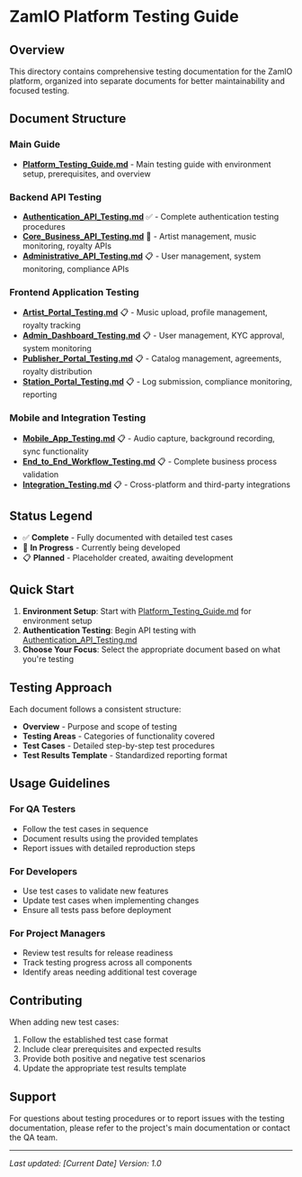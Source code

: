# ZamIO Platform Testing Guide

## Overview

This directory contains comprehensive testing documentation for the ZamIO platform, organized into separate documents for better maintainability and focused testing.

## Document Structure

### Main Guide
- **[Platform_Testing_Guide.md](Platform_Testing_Guide.md)** - Main testing guide with environment setup, prerequisites, and overview

### Backend API Testing
- **[Authentication_API_Testing.md](Authentication_API_Testing.md)** ✅ - Complete authentication testing procedures
- **[Core_Business_API_Testing.md](Core_Business_API_Testing.md)** 🔄 - Artist management, music monitoring, royalty APIs
- **[Administrative_API_Testing.md](Administrative_API_Testing.md)** 📋 - User management, system monitoring, compliance APIs

### Frontend Application Testing
- **[Artist_Portal_Testing.md](Artist_Portal_Testing.md)** 📋 - Music upload, profile management, royalty tracking
- **[Admin_Dashboard_Testing.md](Admin_Dashboard_Testing.md)** 📋 - User management, KYC approval, system monitoring
- **[Publisher_Portal_Testing.md](Publisher_Portal_Testing.md)** 📋 - Catalog management, agreements, royalty distribution
- **[Station_Portal_Testing.md](Station_Portal_Testing.md)** 📋 - Log submission, compliance monitoring, reporting

### Mobile and Integration Testing
- **[Mobile_App_Testing.md](Mobile_App_Testing.md)** 📋 - Audio capture, background recording, sync functionality
- **[End_to_End_Workflow_Testing.md](End_to_End_Workflow_Testing.md)** 📋 - Complete business process validation
- **[Integration_Testing.md](Integration_Testing.md)** 📋 - Cross-platform and third-party integrations

## Status Legend
- ✅ **Complete** - Fully documented with detailed test cases
- 🔄 **In Progress** - Currently being developed
- 📋 **Planned** - Placeholder created, awaiting development

## Quick Start

1. **Environment Setup**: Start with [Platform_Testing_Guide.md](Platform_Testing_Guide.md) for environment setup
2. **Authentication Testing**: Begin API testing with [Authentication_API_Testing.md](Authentication_API_Testing.md)
3. **Choose Your Focus**: Select the appropriate document based on what you're testing

## Testing Approach

Each document follows a consistent structure:
- **Overview** - Purpose and scope of testing
- **Testing Areas** - Categories of functionality covered
- **Test Cases** - Detailed step-by-step test procedures
- **Test Results Template** - Standardized reporting format

## Usage Guidelines

### For QA Testers
- Follow the test cases in sequence
- Document results using the provided templates
- Report issues with detailed reproduction steps

### For Developers
- Use test cases to validate new features
- Update test cases when implementing changes
- Ensure all tests pass before deployment

### For Project Managers
- Review test results for release readiness
- Track testing progress across all components
- Identify areas needing additional test coverage

## Contributing

When adding new test cases:
1. Follow the established test case format
2. Include clear prerequisites and expected results
3. Provide both positive and negative test scenarios
4. Update the appropriate test results template

## Support

For questions about testing procedures or to report issues with the testing documentation, please refer to the project's main documentation or contact the QA team.

---

*Last updated: [Current Date]*
*Version: 1.0*